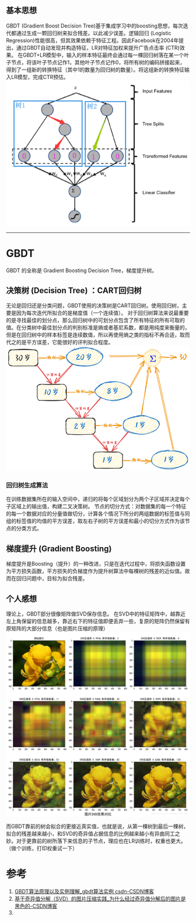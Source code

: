 ## 基本思想

GBDT (Gradient Boost Decision Tree)基于集成学习中的boosting思想，每次迭代都通过生成一颗回归树来拟合残差。以此减少误差。逻辑回归 (Logistic Regression)性能很高，但其效果依赖于特征工程。因此Facebook在2004年提出，通过GBDT自动发现并构造特征，LR对特征加权来提升广告点击率 (CTR)效果。
在GBDT+LR模型中，输入的样本特征最终会通过每一棵回归树落在某一个叶子节点，将该叶子节点记作1，其他叶子节点记作0，将所有树的编码拼接起来，得到了一组新的转换特征（其中1的数量为回归树的数量）。将这组新的转换特征输入LR模型，完成CTR预估。
![](assets/GBDT+LR.png)
***
# GBDT
GBDT 的全称是 Gradient Boosting Decision Tree，梯度提升树。
## 决策树 (Decision Tree) ：CART回归树
无论是回归还是分类问题，GBDT使用的决策树是CART回归树。使用回归树，主要是因为每次迭代所拟合的是梯度值（一个连续值）。
对于回归树算法来说最重要的是寻找最佳的划分点，那么回归树中的可划分点包含了所有特征的所有可取的值。在分类树中最佳划分点的判别标准是熵或者基尼系数，都是用纯度来衡量的，但是在回归树中的样本标签是连续数值，所以再使用熵之类的指标不再合适，取而代之的是平方误差，它能很好的评判拟合程度。
![](assets/梯度回归示意.png)
### 回归树生成算法
在训练数据集所在的输入空间中，递归的将每个区域划分为两个子区域并决定每个子区域上的输出值，构建二叉决策树。
节点的切分方式：对数据集的每一个特征的每一个数据对应的分量值做切分，计算各个情况下所分的两组数据的标签值与同组的标签值的均值的平方误差，取左右子树的平方误差和最小的切分方式作为该节点的分类方式。
## 梯度提升 (Gradient Boosting)
梯度提升是Boosting（提升）的一种改进，只是在迭代过程中，将损失函数设置为平方损失函数，平方损失的负梯度作为提升树算法中每棵树的残差的近似值。故而在回归问题中，目标为拟合残差。
## 个人感想
理论上，GBDT部分很像矩阵做SVD保存信息。
在SVD中的特征矩阵中，越靠近左上角保留的信息越多，靠近右下的特征值即便丢弃一些，复原的矩阵仍然保留有原矩阵的大部分信息（也是图片压缩的原理）
![](assets/SVD图像压缩.png)

而GBDT靠前的树会拟合的更接近真实值，也就是说，从第一棵树到最后一棵树，拟合的残差越来越小，和SVD的奇异值占据信息的比例越来越小有异曲同工之妙。对于更靠前的树所落下来信息的子节点，理应也在LR训练时，权重也更大。（做个训练，打印权重试一下）



# 参考
1. [GBDT算法原理以及实例理解_gbdt算法实例 csdn-CSDN博客](https://blog.csdn.net/zpalyq110/article/details/79527653)
2. [基于奇异值分解（SVD）的图片压缩实践_为什么经过奇异值分解后的图片是黑色的-CSDN博客](https://blog.csdn.net/qq_21201267/article/details/105694867)
3. 